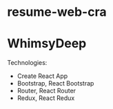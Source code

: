 # resume-web-cra
# WhimsyDeep


Technologies:
 - Create React App
 - Bootstrap, React Bootstrap
 - Router, React Router
 - Redux, React Redux
